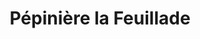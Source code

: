 ---
title: "Pépinière la Feuillade"
url: /genolhac/pepiniere-la-feuillade/
shop: centre de jardinage
---